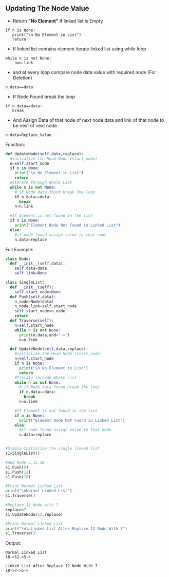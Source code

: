 ## Updating The Node Value

- Return **"No Element"** if linked list is Empty
```
if n is None:
   print("\n No Element in List")
   return
```
- If linked list contains element iterate linked list using while loop
```
while n is not None:
    n=n.link
```    
- and at every loop compare node data value with required node (For Deletion)
```
n.data==data
```
- If Node Found break the loop
```
if n.data==data:
   break
```
- And Assign Data of that node of next node data and link of that node to be next of next node
```
n.data=Replace_Value
```
Function:
```python
def UpdateNode(self,data,replace):
  #initialize the Head Node (start_node)
  n=self.start_node
  if n is None:
    print("\n No Element in List")
    return
  #Iterate through Whole List
  while n is not None:
    # if Node data found break the loop
    if n.data==data:
      break
    n=n.link

  #If Element is not found in the list
  if n is None:
    print("Element Node Not Found in Linked List")
  else:
    #if node found assign value to that node
    n.data=replace
```

Full Example:
```python
class Node:
  def __init__(self,data):
    self.data=data
    self.link=None

class SingleList:
  def __init__(self):
    self.start_node=None
  def Push(self,data):
    n_node=Node(data)
    n_node.link=self.start_node
    self.start_node=n_node
    return
  def Traverse(self):
    n=self.start_node
    while n is not None:
      print(n.data,end="->")
      n=n.link

  def UpdateNode(self,data,replace):
    #initialize the Head Node (start_node)
    n=self.start_node
    if n is None:
      print("\n No Element in List")
      return
    #Iterate through Whole List
    while n is not None:
      # if Node data found break the loop
      if n.data==data:
        break
      n=n.link

    #If Element is not found in the list
    if n is None:
      print("Element Node Not Found in Linked List")
    else:
      #if node found assign value to that node
      n.data=replace


#Simple Initialize the single linked list
s1=SingleList()

#Add Node 5,12,18
s1.Push(5)
s1.Push(12)
s1.Push(18)

#Print Normal Linked List
print("\nNormal Linked List")
s1.Traverse()

#Replace 12 Node with 7
replace=7
s1.UpdateNode(12,replace)

#Print Normal Linked List
print("\n\nLinked List After Replace 12 Node With 7")
s1.Traverse()

```

Output:
```
Normal Linked List
18->12->5->

Linked List After Replace 12 Node With 7
18->7->5->
```

